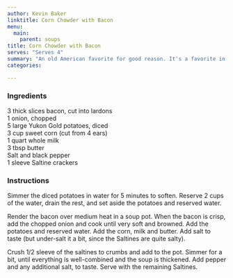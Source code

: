```yaml
---
author: Kevin Baker
linktitle: Corn Chowder with Bacon
menu:
  main:
    parent: soups
title: Corn Chowder with Bacon
serves: "Serves 4"
summary: "An old American favorite for good reason. It's a favorite in our house, too!"
categories:

---
```

### Ingredients

<div class="ingredient-list">

3 thick slices bacon, cut into lardons  
1 onion, chopped  
5 large Yukon Gold potatoes, diced  
3 cup sweet corn (cut from 4 ears)  
1 quart whole milk  
3 tbsp butter  
Salt and black pepper  
1 sleeve Saltine crackers   

</div>

### Instructions

Simmer the diced potatoes in water for 5 minutes to soften. Reserve 2 cups of the water, drain the rest, and set aside the potatoes and reserved water.

Render the bacon over medium heat in a soup pot. When the bacon is crisp, add the chopped onion and cook until very soft and browned. Add the potatoes and reserved water. Add the corn, milk and butter. Add salt to taste (but under-salt it a bit, since the Saltines are quite salty).

Crush 1/2 sleeve of the saltines to crumbs and add to the pot. Simmer for a bit, until everything is well-combined and the soup is thickened. Add pepper and any additional salt, to taste.  Serve with the remaining Saltines.
